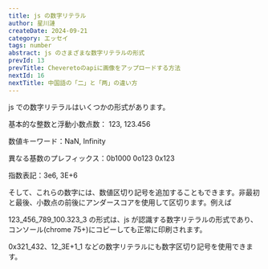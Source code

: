 ```yaml
---
title: js の数字リテラル
author: 星川漣
createDate: 2024-09-21
category: エッセイ
tags: number
abstract: js のさまざまな数字リテラルの形式
prevId: 13
prevTitle: Cheveretoのapiに画像をアップロードする方法
nextId: 16
nextTitle: 中国語の「二」と「两」の違い方
---
```


js での数字リテラルはいくつかの形式があります。

基本的な整数と浮動小数点数： 123, 123.456

数値キーワード：NaN, Infinity

異なる基数のプレフィックス：0b1000 0o123 0x123

指数表記：3e6, 3E+6

そして、これらの数字には、数値区切り記号を追加することもできます。非最初と最後、小数点の前後にアンダースコアを使用して区切ります。例えば

123_456_789_100.323_3 の形式は、js が認識する数字リテラルの形式であり、コンソール(chrome 75+)にコピーしても正常に印刷されます。

0x321_432、12_3E+1_1 などの数字リテラルにも数字区切り記号を使用できます。
